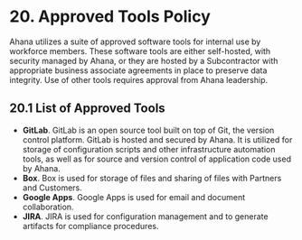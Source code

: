# 20. Approved Tools Policy

Ahana utilizes a suite of approved software tools for internal use by workforce members. These software tools are either self-hosted, with security managed by Ahana, or they are hosted by a Subcontractor with appropriate business associate agreements in place to preserve data integrity. Use of other tools requires approval from Ahana leadership.

## 20.1 List of Approved Tools

- **GitLab**. GitLab is an open source tool built on top of Git, the version control platform. GitLab is hosted and secured by Ahana. It is utilized for storage of configuration scripts and other infrastructure automation tools, as well as for source and version control of application code used by Ahana.
- **Box**. Box is used for storage of files and sharing of files with Partners and Customers.
- **Google Apps**. Google Apps is used for email and document collaboration.
- **JIRA**. JIRA is used for configuration management and to generate artifacts for compliance procedures.
